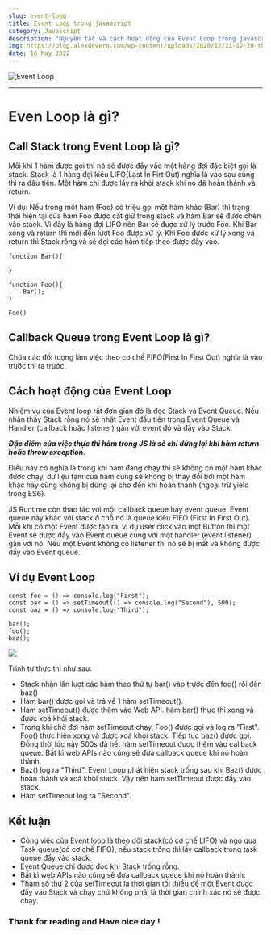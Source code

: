 ```yaml
---
slug: event-loop
title: Event Loop trong javascript
category: Javascript
description: "Nguyên tắc và cách hoạt động của Event Loop trong javascript"
img: https://blog.alexdevero.com/wp-content/uploads/2020/12/21-12-20-the-javascript-event-loop-explained-blog.jpg
date: 16 May 2022
---
```


![Event Loop](https://blog.alexdevero.com/wp-content/uploads/2020/12/21-12-20-the-javascript-event-loop-explained-blog.jpg)

---

# Even Loop là gì?

## Call Stack trong Event Loop là gì?

Mỗi khi 1 hàm được gọi thì nó sẽ được đẩy vào một hàng đợi đặc biệt gọi là stack. Stack là 1 hàng đợi kiểu LIFO(Last In Firt Out) nghĩa là vào sau cùng thì ra đầu tiên. Một hàm chỉ được lấy ra khỏi stack khi nó đã hoàn thành và return.

Ví dụ: Nếu trong một hàm (Foo) có triệu gọi một hàm khác (Bar) thì trạng thái hiện tại của hàm Foo được cất giữ trong stack và hàm Bar sẽ được chèn vào stack. Vì đây là hàng đợi LIFO nên Bar sẽ được xử lý trước Foo. Khi Bar xong và return thì mới đến lượt Foo được xử lý. Khi Foo được xử lý xong và return thì Stack rỗng và sẽ đợi các hàm tiếp theo được đẩy vào.

```
function Bar(){

}

function Foo(){
    Bar();
}

Foo()
```

## Callback Queue trong Event Loop là gì?

Chứa các đối tượng làm việc theo cơ chế FIFO(First In First Out) nghĩa là vào trước thì ra trước.

## Cách hoạt động của Event Loop

Nhiệm vụ của Event loop rất đơn giản đó là đọc Stack và Event Queue. Nếu nhận thấy Stack rỗng nó sẽ nhặt Event đầu tiên trong Event Queue và Handler (callback hoặc listener) gắn với event đó và đẩy vào Stack.

**_Đặc điểm của việc thực thi hàm trong JS là sẽ chỉ dừng lại khi hàm return hoặc throw exception._**

Điều này có nghĩa là trong khi hàm đang chạy thì sẽ không có một hàm khác được chạy, dữ liệu tạm của hàm cũng sẽ không bị thay đổi bởi một hàm khác hay cũng không bị dừng lại cho đến khi hoàn thành (ngoại trừ yield trong ES6).

JS Runtime còn thao tác với một callback queue hay event queue. Event queue này khác với stack ở chỗ nó là queue kiểu FIFO (First In First Out).
Mỗi khi có một Event được tạo ra, ví dụ user click vào một Button thì một Event sẽ được đẩy vào Event queue cùng với một handler (event listener) gắn với nó. Nếu một Event không có listener thì nó sẽ bị mất và không được đẩy vào Event queue.

## Ví dụ Event Loop

```
const foo = () => console.log("First");
const bar = () => setTimeout(() => console.log("Second"), 500);
const baz = () => console.log("Third");

bar();
foo();
baz();
```

![](https://res.cloudinary.com/practicaldev/image/fetch/s--BLtCLQcd--/c_limit%2Cf_auto%2Cfl_progressive%2Cq_66%2Cw_880/https://devtolydiahallie.s3-us-west-1.amazonaws.com/gif14.1.gif)

Trình tự thực thi như sau:

- Stack nhận lần lượt các hàm theo thứ tự bar() vào trước đến foo() rồi đến baz()
- Hàm bar() được gọi và trả về 1 hàm setTimeout().
- Hàm setTimeout() được thêm vào Web API. hàm bar() thực thi xong và được xoá khỏi stack.
- Trong khi chờ đợi hàm setTimeout chạy, Foo() được gọi và log ra "First". Foo() thực hiện xong và được xoá khỏi stack. Tiếp tục baz() được gọi. Đồng thời lúc này 500s đã hết hàm setTimeout được thêm vào callback queue. Bất kì web APIs nào cũng sẽ đưa callback queue khi nó hoàn thành.
- Baz() log ra "Third". Event Loop phát hiện stack trống sau khi Baz() được hoàn thành và xoá khỏi stack. Vậy nên hàm setTImeout được đẩy vào stack.
- Hàm setTimeout log ra "Second".

## Kết luận

- Công việc của Event loop là theo dõi stack(có cơ chế LIFO) và ngó qua Task queue(có cơ chế FIFO), nếu stack trống thì lấy callback trong task queue đẩy vào stack.
- Event Queue chỉ được đọc khi Stack trống rỗng.
- Bất kì web APIs nào cũng sẽ đưa callback queue khi nó hoàn thành.
- Tham số thứ 2 của setTimeout là thời gian tối thiểu để một Event được đẩy vào Stack và chạy chứ không phải là thời gian chính xác nó sẽ được chạy.

### Thank for reading and Have nice day !
